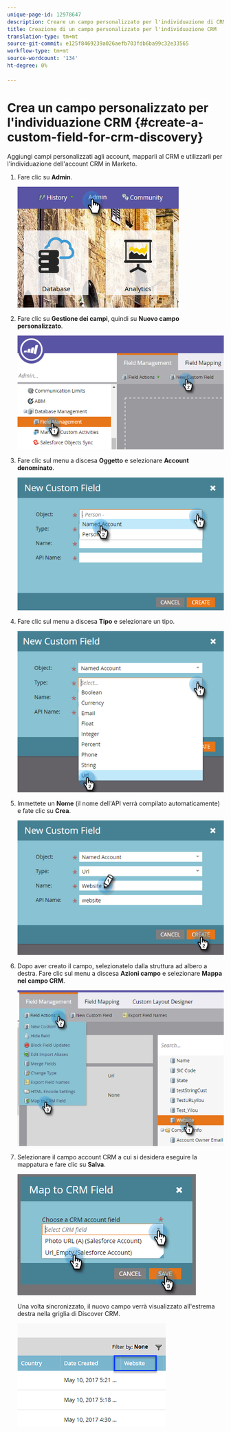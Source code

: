```yaml
---
unique-page-id: 12978647
description: Creare un campo personalizzato per l'individuazione di CRM - Documenti Marketo - Documentazione del prodotto
title: Creazione di un campo personalizzato per l'individuazione CRM
translation-type: tm+mt
source-git-commit: e125f8469239a026aefb703fdb6ba99c32e33565
workflow-type: tm+mt
source-wordcount: '134'
ht-degree: 0%

---
```



# Crea un campo personalizzato per l&#39;individuazione CRM {#create-a-custom-field-for-crm-discovery}

Aggiungi campi personalizzati agli account, mapparli al CRM e utilizzarli per l&#39;individuazione dell&#39;account CRM in Marketo.

1. Fare clic su **Admin**.

   ![](assets/admin.png)

1. Fare clic su **Gestione dei campi**, quindi su **Nuovo campo personalizzato**.

   ![](assets/two-4.png)

1. Fare clic sul menu a discesa **Oggetto** e selezionare **Account denominato**.

   ![](assets/three-3.png)

1. Fare clic sul menu a discesa **Tipo** e selezionare un tipo.

   ![](assets/four-3.png)

1. Immettete un **Nome** (il nome dell&#39;API verrà compilato automaticamente) e fate clic su **Crea**.

   ![](assets/five-3.png)

1. Dopo aver creato il campo, selezionatelo dalla struttura ad albero a destra. Fare clic sul menu a discesa **Azioni campo** e selezionare **Mappa nel campo CRM**.

   ![](assets/six-2.png)

1. Selezionare il campo account CRM a cui si desidera eseguire la mappatura e fare clic su **Salva**.

   ![](assets/seven-1.png)

   Una volta sincronizzato, il nuovo campo verrà visualizzato all&#39;estrema destra nella griglia di Discover CRM.

   ![](assets/eight.png)
